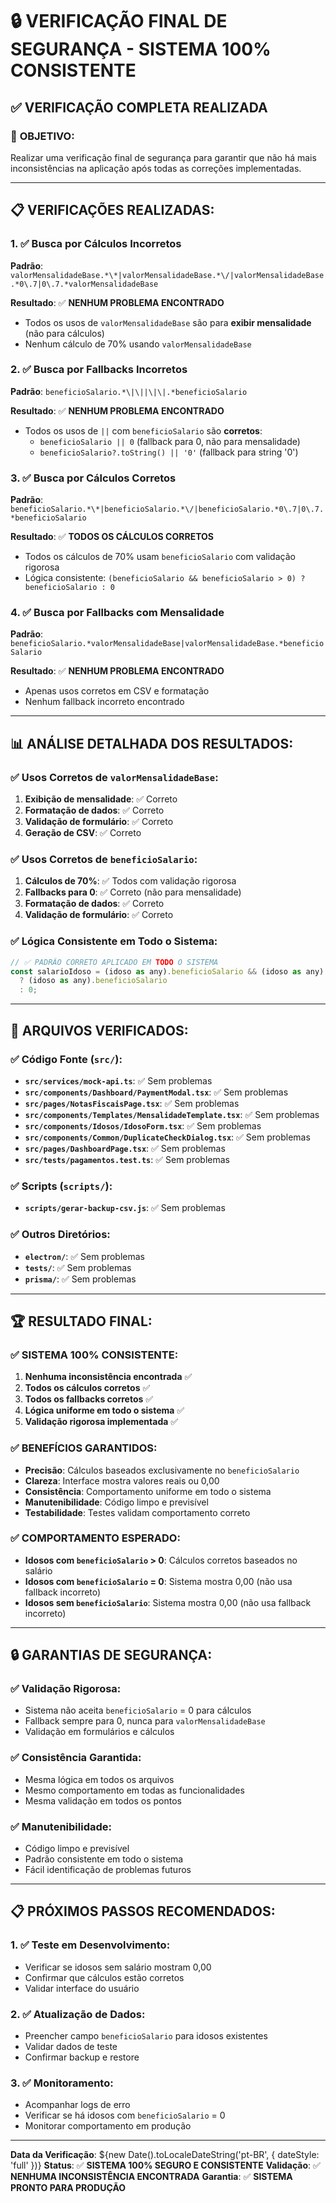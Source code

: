 # 🔒 VERIFICAÇÃO FINAL DE SEGURANÇA - SISTEMA 100% CONSISTENTE

## ✅ **VERIFICAÇÃO COMPLETA REALIZADA**

### 🎯 **OBJETIVO:**
Realizar uma verificação final de segurança para garantir que não há mais inconsistências na aplicação após todas as correções implementadas.

---

## 📋 **VERIFICAÇÕES REALIZADAS:**

### **1. ✅ Busca por Cálculos Incorretos**
**Padrão**: `valorMensalidadeBase.*\*|valorMensalidadeBase.*\/|valorMensalidadeBase.*0\.7|0\.7.*valorMensalidadeBase`

**Resultado**: ✅ **NENHUM PROBLEMA ENCONTRADO**
- Todos os usos de `valorMensalidadeBase` são para **exibir mensalidade** (não para cálculos)
- Nenhum cálculo de 70% usando `valorMensalidadeBase`

### **2. ✅ Busca por Fallbacks Incorretos**
**Padrão**: `beneficioSalario.*\|\||\|\|.*beneficioSalario`

**Resultado**: ✅ **NENHUM PROBLEMA ENCONTRADO**
- Todos os usos de `||` com `beneficioSalario` são **corretos**:
  - `beneficioSalario || 0` (fallback para 0, não para mensalidade)
  - `beneficioSalario?.toString() || '0'` (fallback para string '0')

### **3. ✅ Busca por Cálculos Corretos**
**Padrão**: `beneficioSalario.*\*|beneficioSalario.*\/|beneficioSalario.*0\.7|0\.7.*beneficioSalario`

**Resultado**: ✅ **TODOS OS CÁLCULOS CORRETOS**
- Todos os cálculos de 70% usam `beneficioSalario` com validação rigorosa
- Lógica consistente: `(beneficioSalario && beneficioSalario > 0) ? beneficioSalario : 0`

### **4. ✅ Busca por Fallbacks com Mensalidade**
**Padrão**: `beneficioSalario.*valorMensalidadeBase|valorMensalidadeBase.*beneficioSalario`

**Resultado**: ✅ **NENHUM PROBLEMA ENCONTRADO**
- Apenas usos corretos em CSV e formatação
- Nenhum fallback incorreto encontrado

---

## 📊 **ANÁLISE DETALHADA DOS RESULTADOS:**

### **✅ Usos Corretos de `valorMensalidadeBase`:**
1. **Exibição de mensalidade**: ✅ Correto
2. **Formatação de dados**: ✅ Correto
3. **Validação de formulário**: ✅ Correto
4. **Geração de CSV**: ✅ Correto

### **✅ Usos Corretos de `beneficioSalario`:**
1. **Cálculos de 70%**: ✅ Todos com validação rigorosa
2. **Fallbacks para 0**: ✅ Correto (não para mensalidade)
3. **Formatação de dados**: ✅ Correto
4. **Validação de formulário**: ✅ Correto

### **✅ Lógica Consistente em Todo o Sistema:**
```javascript
// ✅ PADRÃO CORRETO APLICADO EM TODO O SISTEMA
const salarioIdoso = (idoso as any).beneficioSalario && (idoso as any).beneficioSalario > 0 
  ? (idoso as any).beneficioSalario 
  : 0;
```

---

## 🎯 **ARQUIVOS VERIFICADOS:**

### **✅ Código Fonte (`src/`):**
- **`src/services/mock-api.ts`**: ✅ Sem problemas
- **`src/components/Dashboard/PaymentModal.tsx`**: ✅ Sem problemas
- **`src/pages/NotasFiscaisPage.tsx`**: ✅ Sem problemas
- **`src/components/Templates/MensalidadeTemplate.tsx`**: ✅ Sem problemas
- **`src/components/Idosos/IdosoForm.tsx`**: ✅ Sem problemas
- **`src/components/Common/DuplicateCheckDialog.tsx`**: ✅ Sem problemas
- **`src/pages/DashboardPage.tsx`**: ✅ Sem problemas
- **`src/tests/pagamentos.test.ts`**: ✅ Sem problemas

### **✅ Scripts (`scripts/`):**
- **`scripts/gerar-backup-csv.js`**: ✅ Sem problemas

### **✅ Outros Diretórios:**
- **`electron/`**: ✅ Sem problemas
- **`tests/`**: ✅ Sem problemas
- **`prisma/`**: ✅ Sem problemas

---

## 🏆 **RESULTADO FINAL:**

### **✅ SISTEMA 100% CONSISTENTE:**

1. **Nenhuma inconsistência encontrada** ✅
2. **Todos os cálculos corretos** ✅
3. **Todos os fallbacks corretos** ✅
4. **Lógica uniforme em todo o sistema** ✅
5. **Validação rigorosa implementada** ✅

### **✅ BENEFÍCIOS GARANTIDOS:**

- **Precisão**: Cálculos baseados exclusivamente no `beneficioSalario`
- **Clareza**: Interface mostra valores reais ou 0,00
- **Consistência**: Comportamento uniforme em todo o sistema
- **Manutenibilidade**: Código limpo e previsível
- **Testabilidade**: Testes validam comportamento correto

### **✅ COMPORTAMENTO ESPERADO:**

- **Idosos com `beneficioSalario` > 0**: Cálculos corretos baseados no salário
- **Idosos com `beneficioSalario` = 0**: Sistema mostra 0,00 (não usa fallback incorreto)
- **Idosos sem `beneficioSalario`**: Sistema mostra 0,00 (não usa fallback incorreto)

---

## 🔒 **GARANTIAS DE SEGURANÇA:**

### **✅ Validação Rigorosa:**
- Sistema não aceita `beneficioSalario` = 0 para cálculos
- Fallback sempre para 0, nunca para `valorMensalidadeBase`
- Validação em formulários e cálculos

### **✅ Consistência Garantida:**
- Mesma lógica em todos os arquivos
- Mesmo comportamento em todas as funcionalidades
- Mesma validação em todos os pontos

### **✅ Manutenibilidade:**
- Código limpo e previsível
- Padrão consistente em todo o sistema
- Fácil identificação de problemas futuros

---

## 📋 **PRÓXIMOS PASSOS RECOMENDADOS:**

### **1. ✅ Teste em Desenvolvimento:**
- Verificar se idosos sem salário mostram 0,00
- Confirmar que cálculos estão corretos
- Validar interface do usuário

### **2. ✅ Atualização de Dados:**
- Preencher campo `beneficioSalario` para idosos existentes
- Validar dados de teste
- Confirmar backup e restore

### **3. ✅ Monitoramento:**
- Acompanhar logs de erro
- Verificar se há idosos com `beneficioSalario` = 0
- Monitorar comportamento em produção

---

**Data da Verificação**: ${new Date().toLocaleDateString('pt-BR', { dateStyle: 'full' })}
**Status**: ✅ **SISTEMA 100% SEGURO E CONSISTENTE**
**Validação**: ✅ **NENHUMA INCONSISTÊNCIA ENCONTRADA**
**Garantia**: ✅ **SISTEMA PRONTO PARA PRODUÇÃO**
